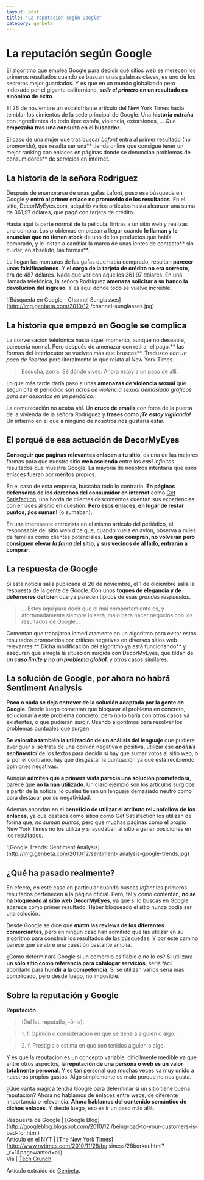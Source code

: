 ```yaml
---
layout: post
title: "La reputación según Google"
category: genbeta
---
```


# La reputación según Google

El algoritmo que emplea Google para decidir qué sitios web se merecen los
primeros resultados cuando se buscan unas palabras claves, es uno de los
secretos mejor guardados. Y es que en un mundo globalizado pero indexado por
el gigante californiano, **_salir el primero_ en un resultado es sinónimo de
éxito**.

El 26 de noviembre un escalofriante artículo del New York Times hacía temblar
los cimientos de la sede principal de Google. Una **historia extraña** con
ingredientes de todo tipo: estafa, violencia, extorsiones, ... Que **empezaba
tras una consulta en el buscador**.

El caso de una mujer que tras buscar _Lafont_ entra al primer resultado (no
promovido), que resulta ser una** tienda online que consigue tener un mejor
ranking con enlaces en páginas donde se denuncian problemas de consumidores**
de servicios en internet.  
  

## La historia de la señora Rodríguez

  
Después de enamorarse de unas gafas Lafont, puso esa búsqueda en Google y
**entró al primer enlace no promovido de los resultados**. En el sitio,
DecorMyEyes.com, adquirió varios artículos hasta alcanzar una suma de 361,97
dólares, que pagó con tarjeta de crédito.

Hasta aquí la parte normal de la película. Entras a un sitio web y realizas
una compra. Los problemas empiezan a llegar cuando **le llaman y le anuncian
que no tienen stock** de uno de los productos que había comprado, y le instan
a cambiar la marca de unas lentes de contacto** sin cuidar, en absoluto, las
formas**.

Le llegan las monturas de las gafas que había comprado, resultan **parecer
unas falsificaciones**. Y **el cargo de la tarjeta de crédito no era
correcto**, era de 487 dólares. Nada que ver con aquellos 361,97 dólares. En
una llamada telefónica, la señora Rodríguez **amenaza solicitar a su banco la
devolución del ingreso**. Y es aquí donde todo se vuelve increíble.

![Búsqueda en Google - Channel Sunglasses](http://img.genbeta.com/2010/12
/channel-sunglasses.jpg)

## La historia que empezó en Google se complica

  
La conversación telefónica hasta aquel momento, aunque no deseable, parecería
normal. Pero después de amenazar con retirar el pago,** las formas del
interlocutor se vuelven más que bruscas**. Traduzco _con un poco de libertad_
pero literalmente lo que relata al New York Times.

> Escucha, zorra. Sé dónde vives. Ahora estoy a un paso de allí.

Lo que más tarde daría paso a unas **amenazas de violencia sexual** que según
cita el periódico son _actos de violencia sexual demasiado gráficos para ser
descritos en un periódico_.

La comunicación no acaba ahí. Un **cruce de emails** con fotos de la puerta de
la vivienda de la señora Rodríguez y **frases como _¡Te estoy vigilando!_** Un
infierno en el que a ninguno de nosotros nos gustaría estar.

## El porqué de esa actuación de DecorMyEyes

  
**Conseguir que páginas relevantes enlacen a tu sitio**, es una de las mejores formas para que nuestro sitio **web ascienda** entre los _casi infinitos_ resultados que muestra Google. La mayoría de nosotros intentaría que esos enlaces fueran por méritos propios.

En el caso de esta empresa, buscaba todo lo contrario. **En páginas defensoras
de los derechos del consumidor en internet** como [Get
Satisfaction](http://www.getsatisfaction.com), una horda de clientes
descontentos cuentan sus experiencias con enlaces al sitio en cuestión. **Pero
esos enlaces, en lugar de restar puntos, ¡los suman!** (o sumaban).

En una interesante entrevista en el mismo artículo del periódico, el
responsable del sitio web dice que, cuando vuela en avión, observa a miles de
familias como clientes potenciales. **Los que compran, no volverán pero
consiguen elevar _la fama_ del sitio, y sus vecinos de al lado, entrarán a
comprar**.

## La respuesta de Google

  
Si esta noticia salía publicada el 26 de noviembre, el 1 de diciembre salía la
respuesta de la gente de Google. Con unos **toques de elegancia y de
defensores del bien** que ya parecen típicos de esas _grandes respuestas_.

> ... Estoy aquí para decir que el mal comportamiento es, y afortunadamente
siempre lo será, malo para hacer negocios con los resultados de Google…

Comentan que trabajaron inmediatamente en un algoritmo para evitar estos
resultados promovidos por críticas negativas en diversos sitios web
relevantes.** Dicha modificación del algoritmo ya está funcionando** y
aseguran que arregla la situación surgida con DecorMyEyes, que tildan de **_un
caso límite y no un problema global_**, y otros casos similares.

## La solución de Google, por ahora no habrá Sentiment Analysis

  
**Poco o nada se deja entrever de la solución adoptada por la gente de Google**. Desde luego comentan que bloquear el problema en concreto, solucionaría este problema concreto, pero no lo haría con otros casos ya existentes, o que pudieran surgir. Usando algoritmos para resolver los problemas puntuales que surgen. 

**Se valoraba también la utilización de un análisis del lenguaje** que pudiera averiguar si se trata de una opinión negativa o positiva, utilizar ese **_análisis sentimental_** de los textos para decidir si hay que sumar votos al sitio web, o si por el contrario, hay que desgastar la puntuación ya que está recibiendo opiniones negativas.

Aunque **admiten que a primera vista parecía una solución prometedora**,
parece que **no la han utilizado**. Un claro ejemplo son los artículos
surgidos a partir de la noticia, lo cuales tienen un lenguaje demasiado neutro
como para destacar por su negatividad.

Además ahondan en el **beneficio de utilizar el atributo rel=nofollow de los
enlaces**, ya que destaca como sitios como Get Satisfaction los utilizan de
forma que, _no suman puntos_, pero que muchas páginas como el propio New York
Times no los utiliza y sí ayudaban al sitio a ganar posiciones en los
resultados.

![Google Trends: Sentiment Analysis](http://img.genbeta.com/2010/12/sentiment-
analysis-google-trends.jpg)

## ¿Qué ha pasado realmente?

  
En efecto, en este caso en particular cuando buscas _lafont_ los primeros
resultados pertenecen a la página oficial. Pero, tal y como comentan, **no se
ha bloqueado al sitio web DecorMyEyes**, ya que si lo buscas en Google aparece
como primer resultado. Haber bloqueado el sitio nunca podía ser una solución.

Desde Google se dice que **_miran_ las reviews de los diferentes
comerciantes**, pero en ningún caso han admitido que las utilizar en su
algoritmo para construir los resultados de las búsquedas. Y por este camino
parece que se abre una cuestión bastante amplia.

¿Cómo determinará Google si un comercio es fiable o no lo es? Si utilizara
**un sólo sitio como referencia para catalogar servicios**, sería fácil
abordarlo para **hundir a la competencia**. Si se utilizan varios sería más
complicado, pero desde luego, no imposible.

## Sobre la reputación y Google

  
**Reputación:**  

> (Del lat. reputatĭo, -ōnis).

>

> 1\. f. Opinión o consideración en que se tiene a alguien o algo.

>

> 2\. f. Prestigio o estima en que son tenidos alguien o algo.

Y es que la reputación es un concepto variable, difícilmente medible ya que
entre otros aspectos, **la reputación de una persona o web es un valor
totalmente personal**. Y es tan personal que muchas veces va muy unido a
nuestros propios gustos. Algo simplemente es malo porque no nos gusta.

¿Qué varita mágica tendrá Google para determinar si un sitio tiene buena
reputación? Ahora no hablamos de enlaces entre webs, de diferente importancia
o relevancia. **Ahora hablamos del contenido semántico de dichos enlaces**. Y
desde luego, eso es ir un paso más allá.

Respuesta de Google | [Google Blog](http://googleblog.blogspot.com/2010/12
/being-bad-to-your-customers-is-bad-for.html)  
Artículo en el NYT | [The New York Times](http://www.nytimes.com/2010/11/28/bu
siness/28borker.html?_r=1&pagewanted=all)  
Vía | [Tech Crunch](http://techcrunch.com/2010/12/01/googl/)

Artículo extraído de [Genbeta](http://www.genbeta.com).
